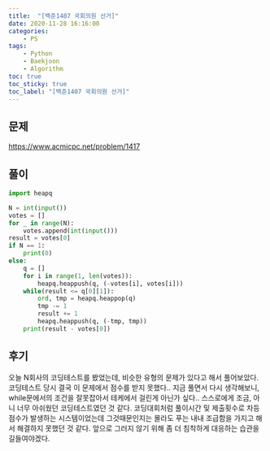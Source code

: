 ```yaml
---
title:  "[백준1407 국회의원 선거]"
date: 2020-11-28 16:16:00
categories:
    - PS
tags:
    - Python
    - Baekjoon
    - Algorithm
toc: true
toc_sticky: true
toc_label: "[백준1407 국회의원 선거]"
---
```

## 문제 
<https://www.acmicpc.net/problem/1417>
## 풀이

```python
import heapq

N = int(input())
votes = []
for _ in range(N):
    votes.append(int(input()))
result = votes[0]
if N == 1:
    print(0)
else:
    q = []
    for i in range(1, len(votes)):
        heapq.heappush(q, (-votes[i], votes[i]))
    while(result <= q[0][1]):
        ord, tmp = heapq.heappop(q)
        tmp -= 1
        result += 1
        heapq.heappush(q, (-tmp, tmp))
    print(result - votes[0])

```

## 후기
오늘 N회사의 코딩테스트를 봤었는데, 비슷한 유형의 문제가 있다고 해서 풀어보았다.
코딩테스트 당시 결국 이 문제에서 점수를 받지 못했다.. 지금 풀면서 다시 생각해보니, while문에서의 조건을 잘못잡아서 테케에서 걸린게 아닌가 싶다..
스스로에게 조금, 아니 너무 아쉬웠던 코딩테스트였던 것 같다. 코딩대회처럼 풀이시간 및 제출횟수로 차등 점수가 발생하는 시스템이었는데 그것때문인지는 몰라도 푸는 내내 조급함을 가지고 해서 해결하지 못했던 것 같다.
앞으로 그러지 않기 위해 좀 더 침착하게 대응하는 습관을 길들여야겠다.
